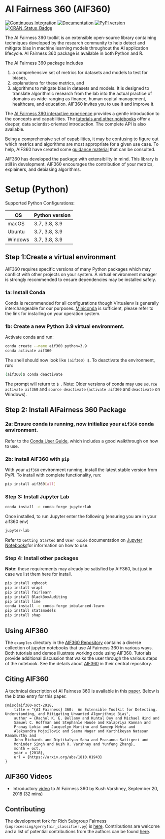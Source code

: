 # AI Fairness 360 (AIF360)

[![Continuous Integration](https://github.com/Trusted-AI/AIF360/actions/workflows/ci.yml/badge.svg)](https://github.com/Trusted-AI/AIF360/actions/workflows/ci.yml)
[![Documentation](https://readthedocs.org/projects/aif360/badge/?version=latest)](http://aif360.readthedocs.io/en/latest/?badge=latest)
[![PyPI version](https://badge.fury.io/py/aif360.svg)](https://badge.fury.io/py/aif360)
[![CRAN\_Status\_Badge](http://www.r-pkg.org/badges/version/aif360)](https://cran.r-project.org/package=aif360)

The AI Fairness 360 toolkit is an extensible open-source library containing techniques developed by the
research community to help detect and mitigate bias in machine learning models throughout the AI application lifecycle. AI Fairness 360 package is available in both Python and R.

The AI Fairness 360 package includes
1) a comprehensive set of metrics for datasets and models to test for biases,
2) explanations for these metrics, and
3) algorithms to mitigate bias in datasets and models.
It is designed to translate algorithmic research from the lab into the actual practice of domains as wide-ranging
as finance, human capital management, healthcare, and education. AIF360 invites you to use it and improve it.

The [AI Fairness 360 interactive experience](http://aif360.mybluemix.net/data)
provides a gentle introduction to the concepts and capabilities. The [tutorials
and other notebooks](./examples) offer a deeper, data scientist-oriented
introduction. The complete API is also available.

Being a comprehensive set of capabilities, it may be confusing to figure out
which metrics and algorithms are most appropriate for a given use case. To
help, AIF360 have created some [guidance
material](http://aif360.mybluemix.net/resources#guidance) that can be
consulted.

AIF360 has developed the package with extensibility in mind. This library is still
in development. AIF360 encourages the contribution of your metrics, explainers, and
debiasing algorithms.


# Setup (Python)

Supported Python Configurations:

| OS      | Python version |
| ------- | -------------- |
| macOS   | 3.7, 3.8, 3.9  |
| Ubuntu  | 3.7, 3.8, 3.9  |
| Windows | 3.7, 3.8, 3.9  |

##  Step 1:Create a virtual environment
AIF360 requires specific versions of many Python packages which may conflict
with other projects on your system. A virtual environment manager is strongly
recommended to ensure dependencies may be installed safely.

### 1a: Install Conda
Conda is recommended for all configurations though Virtualenv is generally
interchangeable for our purposes. [Miniconda](https://docs.conda.io/en/latest/miniconda.html)
is sufficient, please refer to the link for installing on your operation system. 

### 1b: Create a new Python 3.9 virtual environment. 
Activate conda and run:

```bash
conda create --name aif360 python=3.9
conda activate aif360
```
The shell should now look like `(aif360) $`. To deactivate the environment, run:

```bash
(aif360)$ conda deactivate
```
The prompt will return to `$ `.
Note: Older versions of conda may use `source activate aif360` and `source
deactivate` (`activate aif360` and `deactivate` on Windows).

## Step 2: Install AIFairness 360 Package

### 2a: Ensure conda is running, now initialize your `aif360` conda environment.
Refer to the [Conda User Guide](https://docs.conda.io/projects/conda/en/latest/user-guide/index.html), 
which includes a good walkthrough on how to use.

### 2b: Install AIF360 with `pip`
With your `aif360` environment running, install the latest stable version from PyPI.
To install with complete functionality,  run:

```bash
pip install aif360[all]
```
### Step 3: Install Jupyter Lab

```bash
conda install -c conda-forge jupyterlab
```
Once installed, to run Jupyter enter the following (ensuring you are in your aif360 env)

```bash
jupyter-lab
```
Refer to `Getting Started` and `User Guide` documentation on [Jupyter Notebooks](https://jupyterlab.readthedocs.io/en/stable/)for information on how to use.

### Step 4: Install other packages
**Note:** these requirements may already be satisfied by AIF360, but just in case we list them here for install. 

```bash
pip install xgboost
pip install wrapt
pip install fairlearn
pip install BlackBoxAuditing
pip install lime
conda install -c conda-forge imbalanced-learn
pip install statsmodels
pip install shap
```

## Using AIF360

The `examples` directory in the [AIF360 Repository](https://github.com/Trusted-AI/AIF360/tree/master/examples) 
contains a diverse collection of jupyter notebooks that use AI Fairness 360 in various ways. Both tutorials and demos illustrate
working code using AIF360. Tutorials provide additional discussion that walks the user through the various steps of the notebook. See the details about [AIF360](https://github.com/Trusted-AI/AIF360) in their central repository.

## Citing AIF360

A technical description of AI Fairness 360 is available in this
[paper](https://arxiv.org/abs/1810.01943). Below is the bibtex entry for this
paper.

```
@misc{aif360-oct-2018,
    title = "{AI Fairness} 360:  An Extensible Toolkit for Detecting, Understanding, and Mitigating Unwanted Algorithmic Bias",
    author = {Rachel K. E. Bellamy and Kuntal Dey and Michael Hind and
	Samuel C. Hoffman and Stephanie Houde and Kalapriya Kannan and
	Pranay Lohia and Jacquelyn Martino and Sameep Mehta and
	Aleksandra Mojsilovic and Seema Nagar and Karthikeyan Natesan Ramamurthy and
	John Richards and Diptikalyan Saha and Prasanna Sattigeri and
	Moninder Singh and Kush R. Varshney and Yunfeng Zhang},
    month = oct,
    year = {2018},
    url = {https://arxiv.org/abs/1810.01943}
}
```

## AIF360 Videos

* Introductory [video](https://www.youtube.com/watch?v=X1NsrcaRQTE) to AI
  Fairness 360 by Kush Varshney, September 20, 2018 (32 mins)

## Contributing
The development fork for Rich Subgroup Fairness (`inprocessing/gerryfair_classifier.py`) is [here](https://github.com/sethneel/aif360). Contributions are welcome and a list of potential contributions from the authors can be found [here](https://trello.com/b/0OwPcbVr/gerryfair-development).
